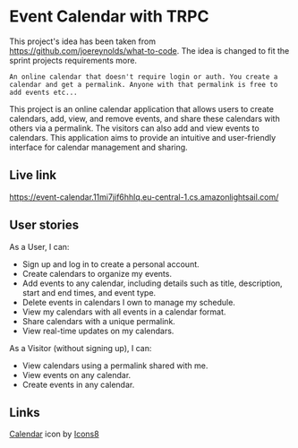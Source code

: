 # Event Calendar with TRPC

This project's idea has been taken from https://github.com/joereynolds/what-to-code. The idea is changed to fit the sprint projects requirements more.

```
An online calendar that doesn't require login or auth. You create a calendar and get a permalink. Anyone with that permalink is free to add events etc...
```

This project is an online calendar application that allows users to create calendars, add, view, and remove events, and share these calendars with others via a permalink. The visitors can also add and view events to calendars. This application aims to provide an intuitive and user-friendly interface for calendar management and sharing.

## Live link

https://event-calendar.11mi7jif6hhlq.eu-central-1.cs.amazonlightsail.com/

## User stories

As a User, I can:

- Sign up and log in to create a personal account.
- Create calendars to organize my events.
- Add events to any calendar, including details such as title, description, start and end times, and event type.
- Delete events in calendars I own to manage my schedule.
- View my calendars with all events in a calendar format.
- Share calendars with a unique permalink.
- View real-time updates on my calendars.

As a Visitor (without signing up), I can:

- View calendars using a permalink shared with me.
- View events on any calendar.
- Create events in any calendar.

## Links

<a target="_blank" href="https://icons8.com/icon/nkGDoqzPxYM3/calendar">Calendar</a> icon by <a target="_blank" href="https://icons8.com">Icons8</a>
